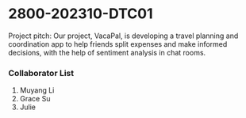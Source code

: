 # 2800-202310-DTC01

Project pitch:
Our project, VacaPal, is developing a travel planning and coordination app to help friends split expenses and make informed decisions, with the help of sentiment analysis in chat rooms.
### Collaborator List
1. Muyang Li
2. Grace Su
3. Julie
